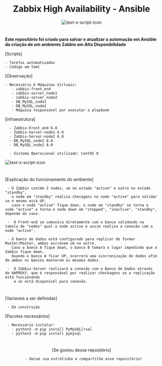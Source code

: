 <h1 align="center"> Zabbix High Availability - Ansible </h1>

<div align="center">

![text-x-script-icon](https://cdn.iconscout.com/icon/free/png-256/free-ansible-282283.png)


 <h1>

</div>


<b>Este repositório foi criado para salvar e atualizar a automação em Ansible da criação de um ambiente Zabbix em Alta Disponibilidade</b>



[Scripts]

    - Tarefas automatizadas
    - Código em Yaml
    
[Observação]
 
    - Necessário 6 Máquinas Virtuais:
       - zabbix-front_end
       - zabbix-server_node1
       - zabbix-server_node2
       - DB_MySQL_node1
       - DB_MySQL_node2
       - Máquina responsável por executar o playbook
 
  [infraestrutura]
 
      - Zabbix-Front_end 6.0
      - Zabbix-Server-node1 6.0
      - Zabbix-Server-node2 6.0
      - DB_MySQL_node1 8.0
      - DB_MySQL_node2 8.0
    
      - Sistema Operacional utilizado: CentOS 8


  
  
![text-x-script-icon](https://i.ibb.co/0KJLTQL/image-git.png)

 <h1></h1>

[Explicação do funcionamento do ambiente]
    
     - O Zabbix contém 2 nodes, um no estado "active" e outro no estado "standby",
       o node em "standby" realiza checagens no node "active" para validar se o mesmo está UP, 
       caso o node "active" fique down, o node em "standby" se torna o node "active" e torna o node down em "stopped", "inactive", "standby", depende do caso.
 
     -  O Front-end se comunica diretamente com o banco validando na tabela de "nodes" qual o node active e assim realiza a conexão com o node "active".
 
     - O banco de dados está configurado para replicar de formar Master/Master, ambos escrevem um no outro. 
       Caso o banco A fique down, o banco B tomará o lugar impedindo que o Zabbix fique down. 
       Quando o banco A ficar UP, ocorrerá uma sincronização de dados afim de ambos os bancos manterem os mesmos dados.
 
     -  O Zabbix-Server realizará a conexão com o Banco de Dados através do HAPROXY, que é responsável por realizar checkagens se a replicação está funcionando
        e se está disponível para conexão.
 
 <h1></h1>
 
 [Variaveis a ser definidas]
 
     - Em construção
 
 [Pacotes necessários]
 
     - Necessário instalar:
       - python3 -m pip install PyMySQL[rsa]
       - python3 -m pip install pymysql
 
 
 <h1></h1>
 <div align="center">
 
  
  [Se gostou desse repositório]
  
      - Deixe sua estrelinha e compartilhe esse repositório!
  
 </div>
 
 
